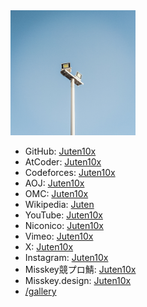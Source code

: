 <meta charset="UTF-8">
<meta name="viewport" content="width=device-width">
<link rel="icon" href="favicon.ico">

<img src="light_white.jpg" width="200px">

* GitHub: [Juten10x](https://github.com/Juten10x)
* AtCoder: [Juten10x](https://atcoder.jp/users/Juten10x)
* Codeforces: [Juten10x](https://codeforces.com/profile/Juten10x)
* AOJ: [Juten10x](https://onlinejudge.u-aizu.ac.jp/status/users/Juten10x)
* OMC: [Juten10x](https://onlinemathcontest.com/users/Juten10x)
* Wikipedia: [Juten](https://ja.wikipedia.org/wiki/%E5%88%A9%E7%94%A8%E8%80%85:Juten)
* YouTube: [Juten10x](https://www.youtube.com/@Juten10x)
* Niconico: [Juten10x](https://www.nicovideo.jp/user/125236633)
* Vimeo: [Juten10x](https://vimeo.com/juten10x)
* X: [Juten10x](https://x.com/Juten10x)
* Instagram: [Juten10x](https://www.instagram.com/juten10x)
* Misskey競プロ鯖: [Juten10x](https://misskey.kyoupro.com/@Juten10x)
* Misskey.design: [Juten10x](https://misskey.design/@Juten10x)
* [/gallery](https://juten10x.github.io/gallery)
